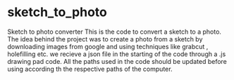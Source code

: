 # sketch_to_photo
Sketch to photo converter
This is the code to convert a sketch to a photo.
The idea behind the project was to create a photo from a sketch by downloading images from google and using techniques like grabcut , holefilling etc.
we recieve a json file in the starting of the code through a .js drawing pad code.
All the paths used in the code should be updated before using according th the respective paths of the computer.
